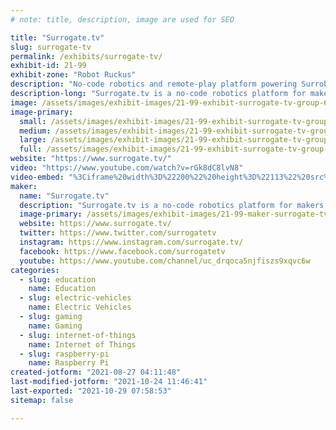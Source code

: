 ```yaml
---
# note: title, description, image are used for SEO

title: "Surrogate.tv"
slug: surrogate-tv
permalink: /exhibits/surrogate-tv/
exhibit-id: 21-99
exhibit-zone: "Robot Ruckus"
description: "No-code robotics and remote-play platform powering Surrobot - the easiest way to make custom robots."
description-long: "Surrogate.tv is a no-code robotics platform for makers and creatives where people can hook anything to the internet (RC Cars, Robots, Arcade Cabinets, etc), and control it remotely in near-real-time. Currently, we&#039;re building our first hardware product - Surrobot, which is a robot platform made and designed by makers for makers. Surrobot allows creating advanced robotics projects with teleoperation, image recognition, and all types of robotics elements with no hardware or coding skills needed. Surrobot is made to be easily repaired, modified, and upgraded - freely available STL files, open-source Python SDK, easily replaceable components. Coming to Kickstarter November 2021."
image: /assets/images/exhibit-images/21-99-exhibit-surrogate-tv-group-689-large.png
image-primary: 
  small: /assets/images/exhibit-images/21-99-exhibit-surrogate-tv-group-689-small.png
  medium: /assets/images/exhibit-images/21-99-exhibit-surrogate-tv-group-689-medium.png
  large: /assets/images/exhibit-images/21-99-exhibit-surrogate-tv-group-689-large.png
  full: /assets/images/exhibit-images/21-99-exhibit-surrogate-tv-group-689-full.png
website: "https://www.surrogate.tv/"
video: "https://www.youtube.com/watch?v=rGk8dC8lvN8"
video-embed: "%3Ciframe%20width%3D%22200%22%20height%3D%22113%22%20src%3D%22https%3A//www.youtube.com/embed/gBrmnB5aOSI%3Ffeature%3Doembed%22%20frameborder%3D%220%22%20allow%3D%22accelerometer%3B%20autoplay%3B%20clipboard-write%3B%20encrypted-media%3B%20gyroscope%3B%20picture-in-picture%22%20allowfullscreen%3E%3C/iframe%3E"
maker: 
  name: "Surrogate.tv"
  description: "Surrogate.tv is a no-code robotics platform for makers and creatives where people can hook anything to the internet (RC Cars, Robots, Arcade Cabinets, etc), and control it remotely in near-real-time. Currently, we&#039;re preparing to launch our first hardware product - Surrobot, which is a robot platform made and designed by makers for makers. Surrobot allows creating advanced robotics projects with teleoperation, image recognition, and all types of robotics elements with no hardware or coding skills needed. Surrobot is made to be easily repaired, modified, and upgraded - freely available STL files, open-source Python SDK, easily replaceable components. Coming to Kickstarter November 2021."
  image-primary: /assets/images/exhibit-images/21-99-maker-surrogate-tv-surrogatetv-logo-new-b9e110ee-medium.png
  website: https://www.surrogate.tv/
  twitter: https://www.twitter.com/surrogatetv
  instagram: https://www.instagram.com/surrogate.tv/
  facebook: https://www.facebook.com/surrogatetv
  youtube: https://www.youtube.com/channel/uc_drqoca5njfiszs9xqvc6w
categories: 
  - slug: education
    name: Education
  - slug: electric-vehicles
    name: Electric Vehicles
  - slug: gaming
    name: Gaming
  - slug: internet-of-things
    name: Internet of Things
  - slug: raspberry-pi
    name: Raspberry Pi
created-jotform: "2021-08-27 04:11:48"
last-modified-jotform: "2021-10-24 11:46:41"
last-exported: "2021-10-29 07:58:53"
sitemap: false

---
```

